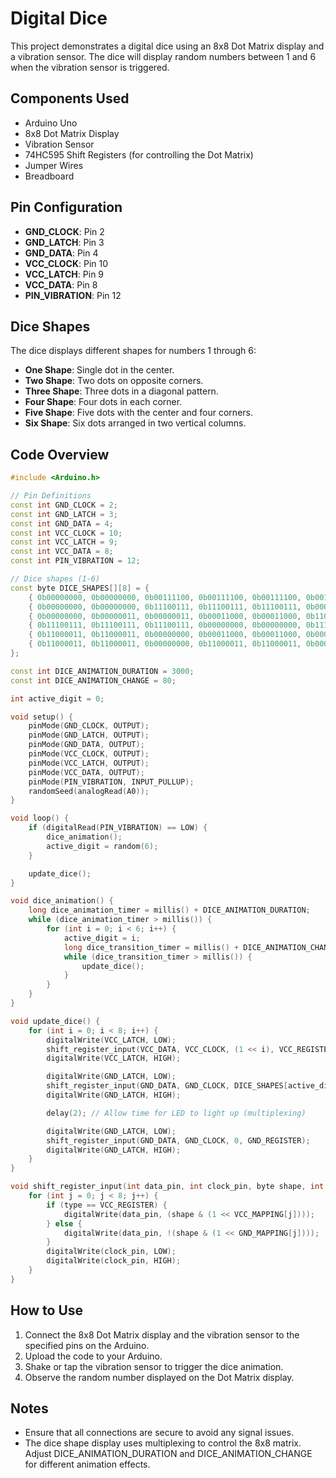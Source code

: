 # Digital Dice

This project demonstrates a digital dice using an 8x8 Dot Matrix display and a vibration sensor. The dice will display random numbers between 1 and 6 when the vibration sensor is triggered.

## Components Used

- Arduino Uno
- 8x8 Dot Matrix Display
- Vibration Sensor
- 74HC595 Shift Registers (for controlling the Dot Matrix)
- Jumper Wires
- Breadboard

## Pin Configuration

- **GND_CLOCK**: Pin 2
- **GND_LATCH**: Pin 3
- **GND_DATA**: Pin 4
- **VCC_CLOCK**: Pin 10
- **VCC_LATCH**: Pin 9
- **VCC_DATA**: Pin 8
- **PIN_VIBRATION**: Pin 12

## Dice Shapes

The dice displays different shapes for numbers 1 through 6:

- **One Shape**: Single dot in the center.
- **Two Shape**: Two dots on opposite corners.
- **Three Shape**: Three dots in a diagonal pattern.
- **Four Shape**: Four dots in each corner.
- **Five Shape**: Five dots with the center and four corners.
- **Six Shape**: Six dots arranged in two vertical columns.

## Code Overview

```cpp
#include <Arduino.h>

// Pin Definitions
const int GND_CLOCK = 2;
const int GND_LATCH = 3;
const int GND_DATA = 4;
const int VCC_CLOCK = 10;
const int VCC_LATCH = 9;
const int VCC_DATA = 8;
const int PIN_VIBRATION = 12;

// Dice shapes (1-6)
const byte DICE_SHAPES[][8] = {
    { 0b00000000, 0b00000000, 0b00111100, 0b00111100, 0b00111100, 0b00111100, 0b00000000, 0b00000000 },
    { 0b00000000, 0b00000000, 0b11100111, 0b11100111, 0b11100111, 0b00000000, 0b00000000, 0b00000000 },
    { 0b00000000, 0b00000011, 0b00000011, 0b00011000, 0b00011000, 0b11000000, 0b11000000, 0b00000000 },
    { 0b11100111, 0b11100111, 0b11100111, 0b00000000, 0b00000000, 0b11100111, 0b11100111, 0b11100111 },
    { 0b11000011, 0b11000011, 0b00000000, 0b00011000, 0b00011000, 0b00000000, 0b11000011, 0b11000011 },
    { 0b11000011, 0b11000011, 0b00000000, 0b11000011, 0b11000011, 0b00000000, 0b11000011, 0b11000011 }
};

const int DICE_ANIMATION_DURATION = 3000;
const int DICE_ANIMATION_CHANGE = 80;

int active_digit = 0;

void setup() {
    pinMode(GND_CLOCK, OUTPUT);
    pinMode(GND_LATCH, OUTPUT);
    pinMode(GND_DATA, OUTPUT);
    pinMode(VCC_CLOCK, OUTPUT);
    pinMode(VCC_LATCH, OUTPUT);
    pinMode(VCC_DATA, OUTPUT);
    pinMode(PIN_VIBRATION, INPUT_PULLUP);
    randomSeed(analogRead(A0));
}

void loop() {
    if (digitalRead(PIN_VIBRATION) == LOW) {
        dice_animation();
        active_digit = random(6);
    }

    update_dice();
}

void dice_animation() {
    long dice_animation_timer = millis() + DICE_ANIMATION_DURATION;
    while (dice_animation_timer > millis()) {
        for (int i = 0; i < 6; i++) {
            active_digit = i;
            long dice_transition_timer = millis() + DICE_ANIMATION_CHANGE;
            while (dice_transition_timer > millis()) {
                update_dice();
            }
        }
    }
}

void update_dice() {
    for (int i = 0; i < 8; i++) {
        digitalWrite(VCC_LATCH, LOW);
        shift_register_input(VCC_DATA, VCC_CLOCK, (1 << i), VCC_REGISTER);
        digitalWrite(VCC_LATCH, HIGH);

        digitalWrite(GND_LATCH, LOW);
        shift_register_input(GND_DATA, GND_CLOCK, DICE_SHAPES[active_digit][i], GND_REGISTER);
        digitalWrite(GND_LATCH, HIGH);

        delay(2); // Allow time for LED to light up (multiplexing)

        digitalWrite(GND_LATCH, LOW);
        shift_register_input(GND_DATA, GND_CLOCK, 0, GND_REGISTER);
        digitalWrite(GND_LATCH, HIGH);
    }
}

void shift_register_input(int data_pin, int clock_pin, byte shape, int type) {
    for (int j = 0; j < 8; j++) {
        if (type == VCC_REGISTER) {
            digitalWrite(data_pin, (shape & (1 << VCC_MAPPING[j])));
        } else {
            digitalWrite(data_pin, !(shape & (1 << GND_MAPPING[j])));
        }
        digitalWrite(clock_pin, LOW);
        digitalWrite(clock_pin, HIGH);
    }
}
```

## How to Use

1. Connect the 8x8 Dot Matrix display and the vibration sensor to the specified pins on the Arduino.
2. Upload the code to your Arduino.
3. Shake or tap the vibration sensor to trigger the dice animation.
4. Observe the random number displayed on the Dot Matrix display.

## Notes

- Ensure that all connections are secure to avoid any signal issues.
- The dice shape display uses multiplexing to control the 8x8 matrix. Adjust DICE_ANIMATION_DURATION and DICE_ANIMATION_CHANGE for different animation effects.

